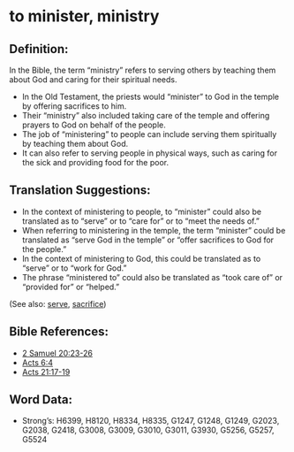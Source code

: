 # to minister, ministry

## Definition:

In the Bible, the term “ministry” refers to serving others by teaching them about God and caring for their spiritual needs.

* In the Old Testament, the priests would “minister” to God in the temple by offering sacrifices to him.
* Their “ministry” also included taking care of the temple and offering prayers to God on behalf of the people.
* The job of “ministering” to people can include serving them spiritually by teaching them about God.
* It can also refer to serving people in physical ways, such as caring for the sick and providing food for the poor.

## Translation Suggestions:

* In the context of ministering to people, to “minister” could also be translated as to “serve” or to “care for” or to “meet the needs of.”
* When referring to ministering in the temple, the term “minister” could be translated as “serve God in the temple” or “offer sacrifices to God for the people.”
* In the context of ministering to God, this could be translated as to “serve” or to “work for God.”
* The phrase “ministered to” could also be translated as “took care of” or “provided for” or “helped.”

(See also: [serve](../other/servant.md), [sacrifice](../other/sacrifice.md))

## Bible References:

* [2 Samuel 20:23-26](rc://en/tn/help/2sa/20/23)
* [Acts 6:4](rc://en/tn/help/act/06/04)
* [Acts 21:17-19](rc://en/tn/help/act/21/17)

## Word Data:

* Strong’s: H6399, H8120, H8334, H8335, G1247, G1248, G1249, G2023, G2038, G2418, G3008, G3009, G3010, G3011, G3930, G5256, G5257, G5524
